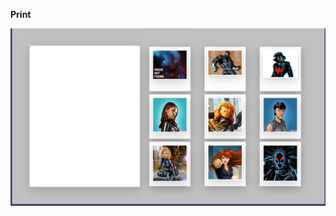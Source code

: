 **Print**

![React marvel comics](https://github.com/pablosdlima/ReactMarvelComics/blob/master/captura.png)
